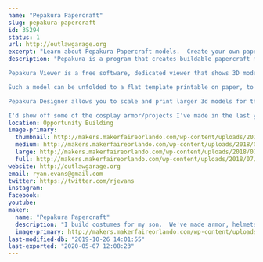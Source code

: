```yaml
---
name: "Pepakura Papercraft"
slug: pepakura-papercraft
id: 35294
status: 1
url: http://outlawgarage.org
excerpt: "Learn about Pepakura Papercraft models.  Create your own papercraft on printed cardstock."
description: "Pepakura is a program that creates buildable papercraft models.

Pepakura Viewer is a free software, dedicated viewer that shows 3D models and patterns for papercraft created by other people in Pepakura Designer from Tamasoft.

Such a model can be unfolded to a flat template printable on paper, to be cut afterwards, folded and glued together. There are many features in the Viewer to help you show and print your creations and construct paper models.

Pepakura Designer allows you to scale and print larger 3d models for things such as helmets, armor, etc.

I'd show off some of the cosplay armor/projects I've made in the last year or two as well."
location: Opportunity Building
image-primary:
  thumbnail: http://makers.makerfaireorlando.com/wp-content/uploads/2018/07/makerfaire-wh40k-1-150x150.jpg
  medium: http://makers.makerfaireorlando.com/wp-content/uploads/2018/07/makerfaire-wh40k-1-225x300.jpg
  large: http://makers.makerfaireorlando.com/wp-content/uploads/2018/07/makerfaire-wh40k-1-768x1024.jpg
  full: http://makers.makerfaireorlando.com/wp-content/uploads/2018/07/makerfaire-wh40k-1.jpg
website: http://outlawgarage.org
email: ryan.evans@gmail.com
twitter: https://twitter.com/rjevans
instagram: 
facebook: 
youtube: 
maker:
  name: "Pepakura Papercraft"
  description: "I build costumes for my son.  We've made armor, helmets, tabards etc, mainly on my kitchen table with a hot glue gun."
  image-primary: http://makers.makerfaireorlando.com/wp-content/uploads/2015/06/IMG_0185-1024x768.jpg
last-modified-db: "2019-10-26 14:01:55"
last-exported: "2020-05-07 12:08:23"
---
```

